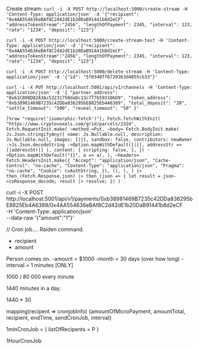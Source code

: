Create stream:
`curl -i -X POST http://localhost:5000/create-stream -H 'Content-Type: application/json' -d '{"recipient": "0x4AA554636eBAf8C2d42dE1b20DaB91441b8d2eCF", "addressTokenStream":"2456", "lengthOfPayment": 2345, "interval": 123, "rate": "1234", "deposit": "123"}'`

`curl -i -X POST http://localhost:5000/create-stream-test -H 'Content-Type: application/json' -d '{"recipient": "0x4AA554636eBAf8C2d42dE1b20DaB91441b8d2eCF", "addressTokenStream":"2456", "lengthOfPayment": 2345, "interval": 123, "rate": "1234", "deposit": "123"}'`

`curl -i -X POST http://localhost:5000/delete-stream -H 'Content-Type: application/json' -d '{"id": "5f0340ff6720363d4855cb33"}'`

`curl -i -X PUT http://localhost:5001/api/v1/channels -H 'Content-Type: application/json' -d '{ "partner_address": "0x61C808D82A3Ac53231750daDc13c777b59310bD9", "token_address": "0xb38981469B7235c42DDa836295bE8825Eb4A6389", "total_deposit": "20", "settle_timeout": "500", "reveal_timeout": "50" }'`

`[%raw "require('isomorphic-fetch')"]; Fetch.fetchWithInit( "https://www.cryptovoxels.com/grid/parcels/2324", Fetch.RequestInit.make( ~method_=Put, ~body= Fetch.BodyInit.make( Js.Json.stringifyAny({ name: Js.Nullable.null, description: Js.Nullable.null, images: [||], sandbox: false, contributors: newOwner ->Js.Json.decodeString ->Option.mapWithDefault([||], addressStr => [|addressStr|] ), content: { scripting: false, }, }) ->Option.mapWithDefault("{}", a => a), ), ~headers= Fetch.HeadersInit.make({ "Accept": "application/json", "Cache-Control": "no-cache", "Content-Type": "application/json", "Pragma": "no-cache", "Cookie": cvAuthString, }), (), ), ) |> then_(Fetch.Response.json) |> then_(json => { let result = json->cvResponse_decode; result |> resolve; }) )`

curl -i -X POST \
http://localhost:5001/api/v1/payments/0xb38981469B7235c42DDa836295bE8825Eb4A6389/0x4AA554636eBAf8C2d42dE1b20DaB91441b8d2eCF \
-H 'Content-Type: application/json' \
--data-raw '{"amount":"1"}'

// Cron job....
Raiden command.

- recipient
- amount

Person comes on.
-amount = \$1000
-month = 30 days (over how long)
-interval = 1 minutes [ONLY]

1000 / 80 000 every minute

1440 minutes in a day.

1440 \* 30

mapping(recipent => cronjobInfo)
{amountOfMicroPayment, amountTotal, recipient, endTime, sendCronJob, interval}

1minCronJob = {
listOfRecipents =
P
}

1HourCronJob
